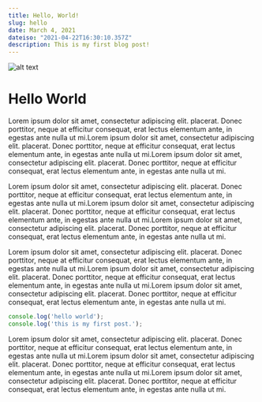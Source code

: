 ```yaml
---
title: Hello, World!
slug: hello
date: March 4, 2021
dateiso: "2021-04-22T16:30:10.357Z"
description: This is my first blog post!
---
```

![alt text](./images/hello.jpg)

# Hello World

Lorem ipsum dolor sit amet, consectetur adipiscing elit. placerat. Donec porttitor, neque at efficitur consequat, erat lectus elementum ante, in egestas ante nulla ut mi.Lorem ipsum dolor sit amet, consectetur adipiscing elit. placerat. Donec porttitor, neque at efficitur consequat, erat lectus elementum ante, in egestas ante nulla ut mi.Lorem ipsum dolor sit amet, consectetur adipiscing elit. placerat. Donec porttitor, neque at efficitur consequat, erat lectus elementum ante, in egestas ante nulla ut mi.

Lorem ipsum dolor sit amet, consectetur adipiscing elit. placerat. Donec porttitor, neque at efficitur consequat, erat lectus elementum ante, in egestas ante nulla ut mi.Lorem ipsum dolor sit amet, consectetur adipiscing elit. placerat. Donec porttitor, neque at efficitur consequat, erat lectus elementum ante, in egestas ante nulla ut mi.Lorem ipsum dolor sit amet, consectetur adipiscing elit. placerat. Donec porttitor, neque at efficitur consequat, erat lectus elementum ante, in egestas ante nulla ut mi.

Lorem ipsum dolor sit amet, consectetur adipiscing elit. placerat. Donec porttitor, neque at efficitur consequat, erat lectus elementum ante, in egestas ante nulla ut mi.Lorem ipsum dolor sit amet, consectetur adipiscing elit. placerat. Donec porttitor, neque at efficitur consequat, erat lectus elementum ante, in egestas ante nulla ut mi.Lorem ipsum dolor sit amet, consectetur adipiscing elit. placerat. Donec porttitor, neque at efficitur consequat, erat lectus elementum ante, in egestas ante nulla ut mi.

```javascript
console.log('hello world');
console.log('this is my first post.');
```
Lorem ipsum dolor sit amet, consectetur adipiscing elit. placerat. Donec porttitor, neque at efficitur consequat, erat lectus elementum ante, in egestas ante nulla ut mi.Lorem ipsum dolor sit amet, consectetur adipiscing elit. placerat. Donec porttitor, neque at efficitur consequat, erat lectus elementum ante, in egestas ante nulla ut mi.Lorem ipsum dolor sit amet, consectetur adipiscing elit. placerat. Donec porttitor, neque at efficitur consequat, erat lectus elementum ante, in egestas ante nulla ut mi.
